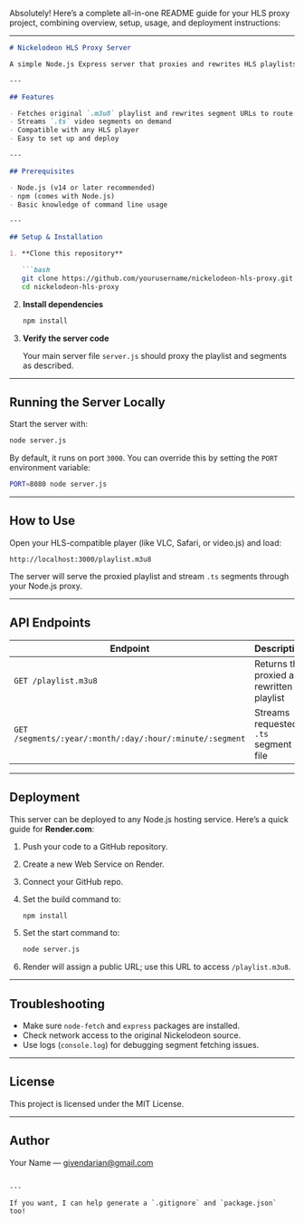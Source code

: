 Absolutely! Here’s a complete all-in-one README guide for your HLS proxy project, combining overview, setup, usage, and deployment instructions:

---

````markdown
# Nickelodeon HLS Proxy Server

A simple Node.js Express server that proxies and rewrites HLS playlists and video segments from a Nickelodeon source URL. This allows streaming HLS content through your own server, enabling control over access or custom processing.

---

## Features

- Fetches original `.m3u8` playlist and rewrites segment URLs to route via this proxy
- Streams `.ts` video segments on demand
- Compatible with any HLS player
- Easy to set up and deploy

---

## Prerequisites

- Node.js (v14 or later recommended)
- npm (comes with Node.js)
- Basic knowledge of command line usage

---

## Setup & Installation

1. **Clone this repository**

   ```bash
   git clone https://github.com/yourusername/nickelodeon-hls-proxy.git
   cd nickelodeon-hls-proxy
````

2. **Install dependencies**

   ```bash
   npm install
   ```

3. **Verify the server code**

   Your main server file `server.js` should proxy the playlist and segments as described.

---

## Running the Server Locally

Start the server with:

```bash
node server.js
```

By default, it runs on port `3000`. You can override this by setting the `PORT` environment variable:

```bash
PORT=8080 node server.js
```

---

## How to Use

Open your HLS-compatible player (like VLC, Safari, or video.js) and load:

```
http://localhost:3000/playlist.m3u8
```

The server will serve the proxied playlist and stream `.ts` segments through your Node.js proxy.

---

## API Endpoints

| Endpoint                                                 | Description                                |
| -------------------------------------------------------- | ------------------------------------------ |
| `GET /playlist.m3u8`                                     | Returns the proxied and rewritten playlist |
| `GET /segments/:year/:month/:day/:hour/:minute/:segment` | Streams requested `.ts` segment file       |

---

## Deployment

This server can be deployed to any Node.js hosting service. Here’s a quick guide for **Render.com**:

1. Push your code to a GitHub repository.

2. Create a new Web Service on Render.

3. Connect your GitHub repo.

4. Set the build command to:

   ```bash
   npm install
   ```

5. Set the start command to:

   ```bash
   node server.js
   ```

6. Render will assign a public URL; use this URL to access `/playlist.m3u8`.

---

## Troubleshooting

* Make sure `node-fetch` and `express` packages are installed.
* Check network access to the original Nickelodeon source.
* Use logs (`console.log`) for debugging segment fetching issues.

---

## License

This project is licensed under the MIT License.

---

## Author

Your Name — [givendarian@gmail.com](mailto:your.email@example.com)

```

---

If you want, I can help generate a `.gitignore` and `package.json` too!
```
